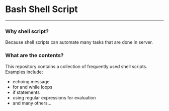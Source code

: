 # Bash Shell Script

------

### Why shell script? 
Because shell scripts can automate many tasks that are done in server.

### What are the contents? 
This repository contains a collection of frequently used shell scripts.
Examples include: 

- echoing message
- for and while loops
- if statements
- using regular expressions for evaluation
- and many others...


